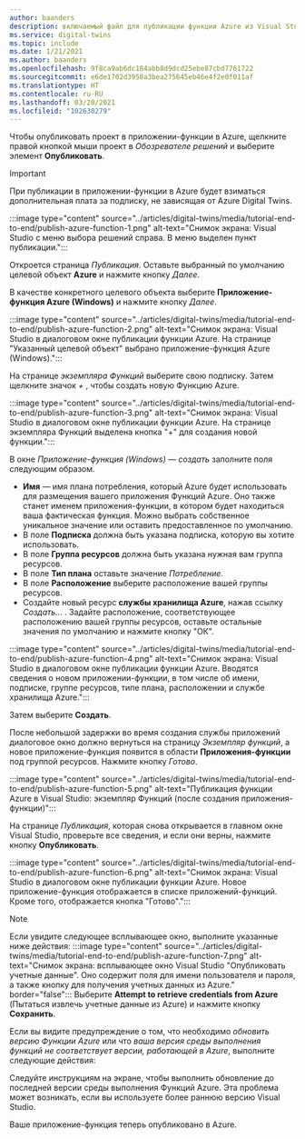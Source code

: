 ```yaml
---
author: baanders
description: включаемый файл для публикации функции Azure из Visual Studio
ms.service: digital-twins
ms.topic: include
ms.date: 1/21/2021
ms.author: baanders
ms.openlocfilehash: 9f8ca9ab6dc184abb8d9dcd25ebe87cbd7761722
ms.sourcegitcommit: e6de1702d3958a3bea275645eb46e4f2e0f011af
ms.translationtype: HT
ms.contentlocale: ru-RU
ms.lasthandoff: 03/20/2021
ms.locfileid: "102630279"
---
```

Чтобы опубликовать проект в приложении-функции в Azure, щелкните правой кнопкой мыши проект в *Обозревателе решений* и выберите элемент **Опубликовать**.

> [!IMPORTANT] 
> При публикации в приложении-функции в Azure будет взиматься дополнительная плата за подписку, не зависящая от Azure Digital Twins.

:::image type="content" source="../articles/digital-twins/media/tutorial-end-to-end/publish-azure-function-1.png" alt-text="Снимок экрана: Visual Studio с меню выбора решений справа. В меню выделен пункт публикации.":::

Откроется страница *Публикация*. Оставьте выбранный по умолчанию целевой объект **Azure** и нажмите кнопку *Далее*. 

В качестве конкретного целевого объекта выберите **Приложение-функция Azure (Windows)** и нажмите кнопку *Далее*.

:::image type="content" source="../articles/digital-twins/media/tutorial-end-to-end/publish-azure-function-2.png" alt-text="Снимок экрана: Visual Studio в диалоговом окне публикации функции Azure. На странице &quot;Указанный целевой объект&quot; выбрано приложение-функция Azure (Windows).":::

На странице *экземпляра Функций* выберите свою подписку. Затем щелкните значок *+* , чтобы создать новую Функцию Azure.

:::image type="content" source="../articles/digital-twins/media/tutorial-end-to-end/publish-azure-function-3.png" alt-text="Снимок экрана: Visual Studio в диалоговом окне публикации функции Azure. На странице экземпляра Функций выделена кнопка &quot;+&quot; для создания новой функции.":::

В окне *Приложение-функция (Windows) — создать* заполните поля следующим образом.
* **Имя** — имя плана потребления, который Azure будет использовать для размещения вашего приложения Функций Azure. Оно также станет именем приложения-функции, в котором будет находиться ваша фактическая функция. Можно выбрать собственное уникальное значение или оставить предоставленное по умолчанию.
* В поле **Подписка** должна быть указана подписка, которую вы хотите использовать. 
* В поле **Группа ресурсов** должна быть указана нужная вам группа ресурсов.
* В поле **Тип плана** оставьте значение *Потребление*.
* В поле **Расположение** выберите расположение вашей группы ресурсов.
* Создайте новый ресурс **службы хранилища Azure**, нажав ссылку *Создать...* . Задайте расположение, соответствующее расположению вашей группы ресурсов, оставьте остальные значения по умолчанию и нажмите кнопку "ОК".

:::image type="content" source="../articles/digital-twins/media/tutorial-end-to-end/publish-azure-function-4.png" alt-text="Снимок экрана: Visual Studio в диалоговом окне публикации функции Azure. Вводятся сведения о новом приложении-функции, в том числе об имени, подписке, группе ресурсов, типе плана, расположении и службе хранилища Azure.":::

Затем выберите **Создать**.

После небольшой задержки во время создания службы приложений диалоговое окно должно вернуться на страницу *Экземпляр функций*, а новое приложение-функция появится в области **Приложения-функции** под группой ресурсов. Нажмите кнопку *Готово*.

:::image type="content" source="../articles/digital-twins/media/tutorial-end-to-end/publish-azure-function-5.png" alt-text="Публикация функции Azure в Visual Studio: экземпляр Функций (после создания приложения-функции)":::

На странице *Публикация*, которая снова открывается в главном окне Visual Studio, проверьте все сведения, и если они верны, нажмите кнопку **Опубликовать**.

:::image type="content" source="../articles/digital-twins/media/tutorial-end-to-end/publish-azure-function-6.png" alt-text="Снимок экрана: Visual Studio в диалоговом окне публикации функции Azure. Новое приложение-функция отображается в списке приложений-функций. Кроме того, отображается кнопка &quot;Готово&quot;.":::

> [!NOTE]
> Если увидите следующее всплывающее окно, выполните указанные ниже действия: :::image type="content" source="../articles/digital-twins/media/tutorial-end-to-end/publish-azure-function-7.png" alt-text="Снимок экрана: всплывающее окно Visual Studio &quot;Опубликовать учетные данные&quot;. Оно содержит поля для имени пользователя и пароля, а также кнопку для получения учетных данных из Azure." border="false":::
> Выберите **Attempt to retrieve credentials from Azure** (Пытаться извлечь учетные данные из Azure) и нажмите кнопку **Сохранить**.
>
> Если вы видите предупреждение о том, что необходимо *обновить версию Функции Azure* или что *ваша версия среды выполнения функций не соответствует версии, работающей в Azure*, выполните следующие действия:
>
> Следуйте инструкциям на экране, чтобы выполнить обновление до последней версии среды выполнения Функций Azure. Эта проблема может возникать, если вы используете более раннюю версию Visual Studio.

Ваше приложение-функция теперь опубликовано в Azure.
